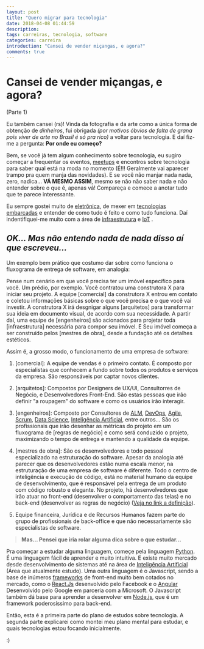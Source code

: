 ```yaml
---
layout: post
title: "Quero migrar para tecnologia"
date: 2018-04-08 01:44:59
description: 
tags: carreiras, tecnologia, software
categories: carreira
introduction: "Cansei de vender miçangas, e agora?"
comments: true
---
```


# Cansei de vender miçangas, e agora?
(Parte 1)

Eu também cansei (rs)! Vinda da fotografia e da arte como a única forma de obtenção de *dinheiros*, fui obrigada *(por motivos óbvios de falta de grana pois viver de arte no Brasil é só pra rico)* a voltar para tecnologia. E daí fiz-me a pergunta: **Por onde eu começo?**
 
 Bem, se você já tem algum conhecimento sobre tecnologia, eu sugiro começar a frequentar os eventos, [meetups](http://l.betab.io/meeetup) e encontros sobre tecnologia para saber qual está na moda no momento (É!!! Geralmente vai aparecer trampo pra quem manja das novidades). E se você não manjar nada nada, zero, nadica... **VÁ MESMO ASSIM**, mesmo se não não saber nada e não entender sobre o que é, apenas vá! Compareça e comece a anotar tudo que te parece interessante.

 Eu sempre gostei muito de [eletrônica](http://l.betab.io/porta29dd5), de mexer em [tecnologias embarcadas](http://l.betab.io/porta65236) e entender de como tudo é feito e como tudo funciona. Daí indentifiquei-me muito com a área de [infraestrutura](http://l.betab.io/infra8f453) e [IoT](http://l.betab.io/inter9ddcf) .

 ## *OK... Mas não entendo nada de nada disso aí que escreveu...*

 Um exemplo bem prático que costumo dar sobre como funciona o fluxograma de entrega de software, em analogia:

 Pense num cenário em que você precisa ter um imóvel específico para você. Um prédio, por exemplo. Você contratou uma construtora X para iniciar seu projeto. A equipe [comercial] da construtora X entrou em contato e coletou informações básicas sobre o que você precisa e o que você vai investir. A construtora X irá desgnigar alguns [arquitetos] para transformar sua ídeia em documento visual, de acordo com sua necessidade. A partir daí, uma equipe de [engenheiros] são acionados para projetar toda [infraestrutura] necessária para compor seu imóvel. E Seu imóvel começa a ser construído pelos [mestres de obra], desde a fundação até os detalhes estéticos.

 Assim é, a grosso modo, o funcionamento de uma empresa de software:

 1. [comercial]: A equipe de vendas é o primeiro contato. É composto por especialistas que conhecem a fundo sobre todos os produtos e serviços da empresa. São responsáveis por captar novos clientes.

 2. [arquitetos]: Compostos por Designers de UX/UI, Consultorres de Negócio, e Desenvolvedores Front-End. São estas pessoas que irão definir "a roupagem" do software e como os usuários irão interagir.

 3. [engenheiros]: Composto por Consultores de [ALM](http://l.betab.io/almap178c0), [DevOps](http://l.betab.io/oqued6e376), [Agile](http://l.betab.io/desen747c6), [Scrum](http://l.betab.io/scrum1977e), [Data Science](http://l.betab.io/datscien342), [Inteligência Artificial](http://l.betab.io/intel1ea17), entre outros... São os profissionais que irão desenhar as métricas do projeto em um fluxograma de [regras de negócio] e como será conduzido o projeto, maximizando o tempo de entrega e mantendo a qualidade da equipe.

 4. [mestres de obra]: São os desenvolvedores e todo pessoal especializado na estruturação do software. Apesar da analogia até parecer que os desenvolvedores estão numa escala menor, na estruturação de uma empresa de software é diferente. Todo o centro de inteligência e execução de código, está no material humano da equipe de desenvolvimento, que é responsável pela entrega de um produto com código robusto e elegante. No projeto, há desenvolvedores que irão atuar no front-end (desenvolver o comportamento das telas) e no back-end (desenvolver as regras de negócio) ([Veja no link a definição](http://l.betab.io/front-back-end)).
 
5. Equipe financeira, Jurídica e de Recursos Humanos fazem parte do grupo de profissionais de back-office e que não necessariamente são especialistas de software.

> **Mas... Pensei que iria rolar alguma dica sobre o que estudar...**

Pra começar a estudar alguma linguagem, começe pela linguagem [Python](l.betab.io/aprendapython). É uma linguagem fácil de aprender e muito intuitiva. E existe muito mercado desde desenvolvimento de sistemas até na área de [Inteligência Artificial](https://wiki.python.org.br/InteligenciaArtificial) (Área que atualmente estudo). Uma outra linguagem é o Javascript, sendo a base de inúmeros [frameworks](https://pt.wikipedia.org/wiki/Framework) de front-end muito bem cotados no mercado, como o [React.Js](https://reactjs.org) desenvolvido pelo Facebook e o [Angular](https://angular.io) Desenvolvido pelo Google em parceria com a Microsoft. O Javascript também dá base para aprender a desenvolver em [Node.js](https://nodejs.org), que é um framework poderosíssimo para back-end.

Então, esta é a primeira parte do plano de estudos sobre tecnologia. A segunda parte explicarei como montei meu plano mental para estudar, e quais tecnologias estou focando inicialmente.

:)